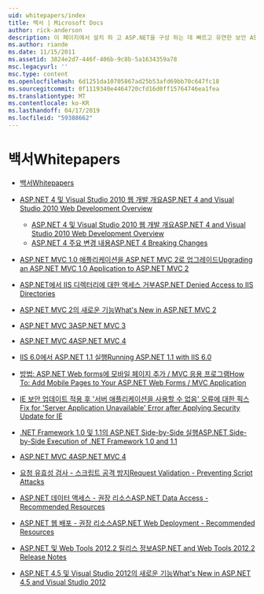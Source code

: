 ```yaml
---
uid: whitepapers/index
title: 백서 | Microsoft Docs
author: rick-anderson
description: 이 페이지에서 설치 하 고 ASP.NET을 구성 하는 데 빠르고 유연한 보안 ASP.NET 응용 프로그램을 작성 하는 데 도움이 하는 백서를 찾을 수 있습니다.
ms.author: riande
ms.date: 11/15/2011
ms.assetid: 3824e2d7-446f-406b-9c8b-5a1634359a78
msc.legacyurl: ''
msc.type: content
ms.openlocfilehash: 6d1251da10705867ad25b53afd69bb70c647fc18
ms.sourcegitcommit: 0f1119340e4464720cfd16d0ff15764746ea1fea
ms.translationtype: MT
ms.contentlocale: ko-KR
ms.lasthandoff: 04/17/2019
ms.locfileid: "59388662"
---
```

# <a name="whitepapers"></a><span data-ttu-id="02c23-103">백서</span><span class="sxs-lookup"><span data-stu-id="02c23-103">Whitepapers</span></span>

- [<span data-ttu-id="02c23-104">백서</span><span class="sxs-lookup"><span data-stu-id="02c23-104">Whitepapers</span></span>](overview.md)
- [<span data-ttu-id="02c23-105">ASP.NET 4 및 Visual Studio 2010 웹 개발 개요</span><span class="sxs-lookup"><span data-stu-id="02c23-105">ASP.NET 4 and Visual Studio 2010 Web Development Overview</span></span>](aspnet4/index.md)

    - [<span data-ttu-id="02c23-106">ASP.NET 4 및 Visual Studio 2010 웹 개발 개요</span><span class="sxs-lookup"><span data-stu-id="02c23-106">ASP.NET 4 and Visual Studio 2010 Web Development Overview</span></span>](aspnet4/overview.md)
    - [<span data-ttu-id="02c23-107">ASP.NET 4 주요 변경 내용</span><span class="sxs-lookup"><span data-stu-id="02c23-107">ASP.NET 4 Breaking Changes</span></span>](aspnet4/breaking-changes.md)
- [<span data-ttu-id="02c23-108">ASP.NET MVC 1.0 애플리케이션을 ASP.NET MVC 2로 업그레이드</span><span class="sxs-lookup"><span data-stu-id="02c23-108">Upgrading an ASP.NET MVC 1.0 Application to ASP.NET MVC 2</span></span>](aspnet-mvc2-upgrade-notes.md)
- [<span data-ttu-id="02c23-109">ASP.NET에서 IIS 디렉터리에 대한 액세스 거부</span><span class="sxs-lookup"><span data-stu-id="02c23-109">ASP.NET Denied Access to IIS Directories</span></span>](denied-access-to-iis-directories.md)
- [<span data-ttu-id="02c23-110">ASP.NET MVC 2의 새로운 기능</span><span class="sxs-lookup"><span data-stu-id="02c23-110">What's New in ASP.NET MVC 2</span></span>](what-is-new-in-aspnet-mvc.md)
- [<span data-ttu-id="02c23-111">ASP.NET MVC 3</span><span class="sxs-lookup"><span data-stu-id="02c23-111">ASP.NET MVC 3</span></span>](mvc3-release-notes.md)
- [<span data-ttu-id="02c23-112">ASP.NET MVC 4</span><span class="sxs-lookup"><span data-stu-id="02c23-112">ASP.NET MVC 4</span></span>](mvc4-beta-release-notes.md)
- [<span data-ttu-id="02c23-113">IIS 6.0에서 ASP.NET 1.1 실행</span><span class="sxs-lookup"><span data-stu-id="02c23-113">Running ASP.NET 1.1 with IIS 6.0</span></span>](aspnet-and-iis6.md)
- [<span data-ttu-id="02c23-114">방법: ASP.NET Web forms에 모바일 페이지 추가 / MVC 응용 프로그램</span><span class="sxs-lookup"><span data-stu-id="02c23-114">How To: Add Mobile Pages to Your ASP.NET Web Forms / MVC Application</span></span>](add-mobile-pages-to-your-aspnet-web-forms-mvc-application.md)
- [<span data-ttu-id="02c23-115">IE 보안 업데이트 적용 후 '서버 애플리케이션을 사용할 수 없음' 오류에 대한 픽스</span><span class="sxs-lookup"><span data-stu-id="02c23-115">Fix for 'Server Application Unavailable' Error after Applying Security Update for IE</span></span>](ms03-32-issue.md)
- [<span data-ttu-id="02c23-116">.NET Framework 1.0 및 1.1의 ASP.NET Side-by-Side 실행</span><span class="sxs-lookup"><span data-stu-id="02c23-116">ASP.NET Side-by-Side Execution of .NET Framework 1.0 and 1.1</span></span>](side-by-side-with-10.md)
- [<span data-ttu-id="02c23-117">ASP.NET MVC 4</span><span class="sxs-lookup"><span data-stu-id="02c23-117">ASP.NET MVC 4</span></span>](mvc4-release-notes.md)
- [<span data-ttu-id="02c23-118">요청 유효성 검사 - 스크립트 공격 방지</span><span class="sxs-lookup"><span data-stu-id="02c23-118">Request Validation - Preventing Script Attacks</span></span>](request-validation.md)
- [<span data-ttu-id="02c23-119">ASP.NET 데이터 액세스 - 권장 리소스</span><span class="sxs-lookup"><span data-stu-id="02c23-119">ASP.NET Data Access - Recommended Resources</span></span>](aspnet-data-access-content-map.md)
- [<span data-ttu-id="02c23-120">ASP.NET 웹 배포 - 권장 리소스</span><span class="sxs-lookup"><span data-stu-id="02c23-120">ASP.NET Web Deployment - Recommended Resources</span></span>](aspnet-web-deployment-content-map.md)
- [<span data-ttu-id="02c23-121">ASP.NET 및 Web Tools 2012.2 릴리스 정보</span><span class="sxs-lookup"><span data-stu-id="02c23-121">ASP.NET and Web Tools 2012.2 Release Notes</span></span>](aspnet-and-web-tools-20122-release-notes.md)
- [<span data-ttu-id="02c23-122">ASP.NET 4.5 및 Visual Studio 2012의 새로운 기능</span><span class="sxs-lookup"><span data-stu-id="02c23-122">What's New in ASP.NET 4.5 and Visual Studio 2012</span></span>](whats-new-in-aspnet-45-and-visual-studio-2012.md)
